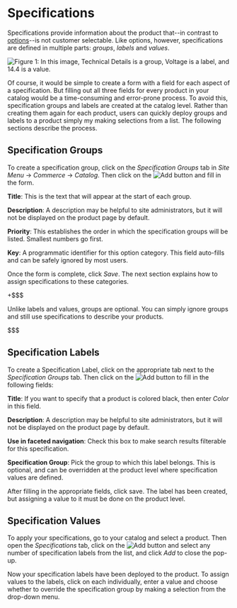 # Specifications

Specifications provide information about the product that--in contrast to
[options](/discover/portal/-/knowledgebasd/7-1/catalog-options)--is not customer
selectable. Like options, however, specifications are defined in multiple parts:
*groups*, *labels* and *values*.

![Figure 1: In this image, *Technical Details* is a group, *Voltage* is a label, and *14.4* is a value.](../../../../images/spec-group.png)

Of course, it would be simple to create a form with a field for each aspect of
a specification. But filling out all three fields for every product in your
catalog would be a time-consuming and error-prone process. To avoid this,
specification groups and labels are created at the catalog level. Rather than
creating them again for each product, users can quickly deploy groups and labels
to a product simply my making selections from a list. The following sections
describe the process.

## Specification Groups

To create a specification group, click on the *Specification Groups* tab in
*Site Menu* &rarr; *Commerce* &rarr; *Catalog*. Then click on the
![Add](../../../../images/icon-add.png) button and fill in the form.

**Title**: This is the text that will appear at the start of each group.

**Description**: A description may be helpful to site administrators, but it
will not be displayed on the product page by default.

**Priority**: This establishes the order in which the specification groups will
be listed. Smallest numbers go first.

**Key**: A programmatic identifier for this option category. This field
auto-fills and can be safely ignored by most users.

Once the form is complete, click *Save*. The next section explains how to assign
specifications to these categories.

+$$$

Unlike labels and values, groups are optional. You can simply ignore groups and
still use specifications to describe your products.

$$$

## Specification Labels

To create a Specification Label, click on the appropriate tab next to the
*Specification Groups* tab. Then click on the
![Add](../../../../images/icon-add.png) button to fill in the following fields:

**Title**: If you want to specify that a product is colored black, then enter
*Color* in this field.

**Description**: A description may be helpful to site administrators, but it
will not be displayed on the product page by default.

**Use in faceted navigation**: Check this box to make search results filterable
for this specification.

**Specification Group**: Pick the group to which this label belongs. This is
optional, and can be overridden at the product level where specification values
are defined.

After filling in the appropriate fields, click save. The label has been created,
but assigning a value to it must be done on the product level.

## Specification Values

To apply your specifications, go to your catalog and select a product. Then open
the *Specifications* tab, click on the ![Add](../../../../images/icon-add.png)
button and select any number of specification labels from the list, and click
*Add* to close the pop-up.

Now your specification labels have been deployed to the product. To assign
values to the labels, click on each individually, enter a value and choose
whether to override the specification group by making a selection from the
drop-down menu.
